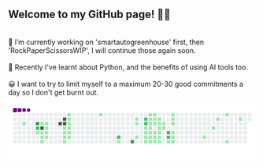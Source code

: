 ## Welcome to my GitHub page! 👋😎
<br>
🤔 I’m currently working on 'smartautogreenhouse' first, then 'RockPaperScissorsWIP', I will continue those again soon.
<br>
<br>
🧐 Recently I've learnt about Python, and the benefits of using AI tools too.
<br>
<br>
😀 I want to try to limit myself to a maximum 20-30 good commitments a day so I don't get burnt out.

![snake gif](https://github.com/mattrich98/mattrich98/blob/output/github-contribution-grid-snake.gif)
